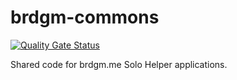 #  brdgm-commons

[![Quality Gate Status](https://sonarcloud.io/api/project_badges/measure?project=brdgm_brdgm-commons&metric=alert_status)](https://sonarcloud.io/summary/new_code?id=brdgm_brdgm-commons)

Shared code for brdgm.me Solo Helper applications.
